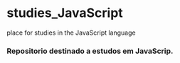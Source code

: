 # studies_JavaScript
place for studies in the JavaScript language

### Repositorio  destinado a estudos em JavaScrip.

